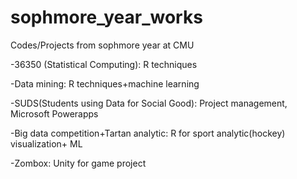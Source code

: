 # sophmore_year_works
Codes/Projects from sophmore year at CMU

-36350 (Statistical Computing): R techniques

-Data mining: R techniques+machine learning

-SUDS(Students using Data for Social Good): Project management, Microsoft Powerapps

-Big data competition+Tartan analytic: R for sport analytic(hockey) visualization+ ML

-Zombox: Unity for game project

